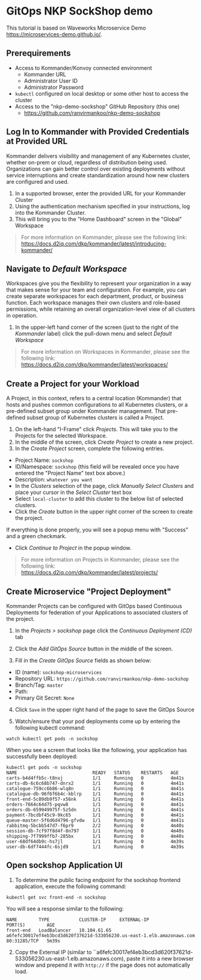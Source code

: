 # GitOps NKP SockShop demo

This tutorial is based on Waveworks Microservice Demo <https://microservices-demo.github.io/>.

## Prerequirements

* Access to Kommander/Konvoy connected environment
  * Kommander URL
  * Administrator User ID
  * Administrator Password
* `kubectl` configured on local desktop or some other host to access the cluster
* Access to the "nkp-demo-sockshop" GitHub Repository (this one)
  * <https://github.com/ranvirmankoo/nkp-demo-sockshop>

## Log In to  Kommander with Provided Credentials at Provided URL

Kommander delivers visibility and management of any Kubernetes cluster, whether on-prem or cloud, regardless of distribution being used. Organizations can gain better control over existing deployments without service interruptions and create standardization around how new clusters are configured and used.

1. In a supported browser, enter the provided URL for your Kommander Cluster
2. Using the authentication mechanism specified in your instructions, log into the Kommander Cluster.
3. This will bring you to the "Home Dashboard" screen in the "Global" Workspace

> For more information on Kommander, please see the following link:
> <https://docs.d2iq.com/dkp/kommander/latest/introducing-kommander/>

## Navigate to _Default Workspace_

Workspaces give you the flexibility to represent your organization in a way that makes sense for your team and configuration.  For example, you can create separate workspaces for each department, product, or business function. Each workspace manages their own clusters and role-based permissions, while retaining an overall organization-level view of all clusters in operation.

1. In the upper-left hand corner of the screen (just to the right of the _Kommander_ label) click the pull-down menu and select _Default Workspace_

> For more information on Workspaces in Kommander, please see the following link:<br>
> <https://docs.d2iq.com/dkp/kommander/latest/workspaces/>

## Create a Project for your Workload

A Project, in this context, refers to a central location (Kommander) that hosts and pushes common configurations to all Kubernetes clusters, or a pre-defined subset group under Kommander management. That pre-defined subset group of Kubernetes clusters is called a Project.

1. On the left-hand "I-Frame" click _Projects_.  This will take you to the Projects for the selected Workspace.  
2. In the middle of the screen, click _Create Project_ to create a new project.
3. In the _Create Project_ screen, complete the following entries.

* Project Name: `sockshop`
* ID/Namespace: `sockshop` (this field will be revealed once you have entered the "Project Name" text box above.)
* Description: `whatever you want`
* In the _Clusters_ selection of the page, click _Manually Select Clusters_ and place your cursor in the _Select Cluster_ text box
* Select `local-cluster` to add this cluster to the below list of selected clusters.
* Click the _Create_ button in the upper right corner of the screen to create the project.

If everything is done properly, you will see a popup menu with "Success" and a green checkmark.  

* Click _Continue to Project_ in the popup window.

> For more information on Projects in Kommander, please see the following link:<br>
> <https://docs.d2iq.com/dkp/kommander/latest/projects/>

## Create Microservice "Project Deployment"

Kommander Projects can be configured with GitOps based Continuous Deployments for federation of your Applications to associated clusters of the project.

1. In the _Projects > sockshop_ page click the _Continuous Deployment (CD)_ tab

2. Click the _Add GitOps Source_ button in the middle of the screen.

3. Fill in the _Create GitOps Source_ fields as shown below:

* ID (name): `sockshop-microservices`
* Repository URL: `https://github.com/ranvirmankoo/nkp-demo-sockshop`
* Branch/Tag: `master`
* Path:
* Primary Git Secret: `None`

4. Click `Save` in the upper right hand of the page to save the GitOps Source

5. Watch/ensure that your pod deployments come up by entering the following kubectl command:

```
watch kubectl get pods -n sockshop
```

When you see a screen that looks like the following, your application has successfully been deployed:
```
kubectl get pods -n sockshop
NAME                            READY   STATUS    RESTARTS   AGE
carts-b4d4ffb5c-t8nxj           1/1     Running   0          4m41s
carts-db-6c6c68b747-dnrx2       1/1     Running   0          4m41s
catalogue-759cc6b86-wlq8n       1/1     Running   0          4m41s
catalogue-db-96f6f6b4c-kblrp    1/1     Running   0          4m41s
front-end-5c89db9f57-x56nk      1/1     Running   0          4m41s
orders-7664c64d75-pqvw8         1/1     Running   0          4m41s
orders-db-659949975f-5z5dn      1/1     Running   0          4m41s
payment-7bcdbf45c9-9kc65        1/1     Running   0          4m41s
queue-master-5f6d6d4796-gfvdw   1/1     Running   0          4m41s
rabbitmq-5bcbb547d7-f6pr9       2/2     Running   0          4m40s
session-db-7cf97f8d4f-8n797     1/1     Running   0          4m40s
shipping-7f7999ffb7-285bx       1/1     Running   0          4m40s
user-68df64db9c-hs7jl           1/1     Running   0          4m39s
user-db-6df7444fc-6sjd9         1/1     Running   0          4m39s
```

## Open sockshop Application UI

1. To determine the public facing endpoint for the sockshop frontend application, execute the following command:

```
kubectl get svc front-end -n sockshop
```

You will see a response similar to the following:
```
NAME        TYPE           CLUSTER-IP     EXTERNAL-IP                                                              PORT(S)        AGE
front-end   LoadBalancer   10.104.61.65   a6fefc30017ef4eb3bcd3d620f37621d-533056230.us-east-1.elb.amazonaws.com   80:31285/TCP   5m39s
```

2. Copy the External IP (similar to ``a6fefc30017ef4eb3bcd3d620f37621d-533056230.us-east-1.elb.amazonaws.com), paste it into a new browser window and prepend it with `http://` if the page does not automatically load.
